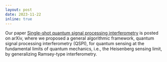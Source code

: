 ```yaml
---
layout: post
date: 2023-11-22
inline: true
---
```


Our paper [Single-shot quantum signal processing interferometry](https://arxiv.org/abs/2311.13703) is posted on arXiv, where we proposed a general algorithmic framework, quantum signal processing interferometry (QSPI), for quantum sensing at the fundamental limits of quantum mechanics, i.e., the Heisenberg sensing limit, by generalizing Ramsey-type interferometry.
